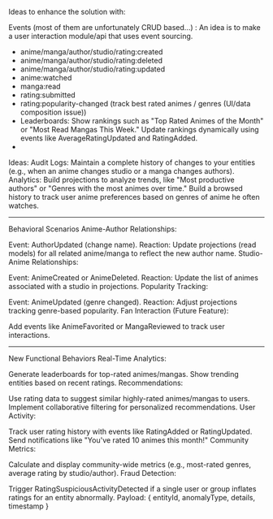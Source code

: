 Ideas to enhance the solution with:

Events (most of them are unfortunately CRUD based...) :
An idea is to make a user interaction module/api that uses event sourcing.
- anime/manga/author/studio/rating:created
- anime/manga/author/studio/rating:deleted
- anime/manga/author/studio/rating:updated
- anime:watched
- manga:read
- rating:submitted
- rating:popularity-changed (track best rated animes / genres (UI/data composition issue))
- Leaderboards:
Show rankings such as "Top Rated Animes of the Month" or "Most Read Mangas This Week."
Update rankings dynamically using events like AverageRatingUpdated and RatingAdded.
-


Ideas:
Audit Logs: Maintain a complete history of changes to your entities (e.g., when an anime changes studio or a manga changes authors).
Analytics: Build projections to analyze trends, like "Most productive authors" or "Genres with the most animes over time."
Build a browsed history to track user anime preferences based on genres of anime he often watches.




---

Behavioral Scenarios
Anime-Author Relationships:

Event: AuthorUpdated (change name).
Reaction: Update projections (read models) for all related anime/manga to reflect the new author name.
Studio-Anime Relationships:

Event: AnimeCreated or AnimeDeleted.
Reaction: Update the list of animes associated with a studio in projections.
Popularity Tracking:

Event: AnimeUpdated (genre changed).
Reaction: Adjust projections tracking genre-based popularity.
Fan Interaction (Future Feature):

Add events like AnimeFavorited or MangaReviewed to track user interactions.

---

New Functional Behaviors
Real-Time Analytics:

Generate leaderboards for top-rated animes/mangas.
Show trending entities based on recent ratings.
Recommendations:

Use rating data to suggest similar highly-rated animes/mangas to users.
Implement collaborative filtering for personalized recommendations.
User Activity:

Track user rating history with events like RatingAdded or RatingUpdated.
Send notifications like "You've rated 10 animes this month!"
Community Metrics:

Calculate and display community-wide metrics (e.g., most-rated genres, average rating by studio/author).
Fraud Detection:

Trigger RatingSuspiciousActivityDetected if a single user or group inflates ratings for an entity abnormally.
Payload: { entityId, anomalyType, details, timestamp }



